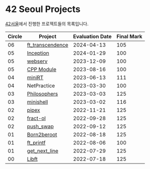 # 42 Seoul Projects

[42서울](https://42seoul.kr/seoul42/main/view)에서 진행한 프로젝트들의 목록입니다.

| Circle | Project                                             | Evaluation Date | Final Mark |
|--------|-----------------------------------------------------|-----------------|------------|
| 06     | [ft_transcendence](https://github.com/bukdu7seong/FE) | 2024-04-13      | 105        |
| 05     | [Inception](https://github.com/hleesa/Inception)                | 2024-01-29      | 100        |
| 05     | [webserv](https://github.com/hleesa/webserv)                    | 2023-12-09      | 100        |
| 05     | [CPP Module](https://github.com/hleesa/cpp-module)              | 2023-08-16      | 100        |
| 04     | [miniRT](https://github.com/hleesa/miniRT)                      | 2023-06-13      | 111        |
| 04     | NetPractice                                                     | 2023-03-30      | 100        |
| 03     | [Philosophers](https://github.com/hleesa/philosopher)           | 2023-03-03      | 125        |
| 03     | [minishell](https://github.com/hleesa/minishell)                | 2023-03-02      | 116        |
| 02     | [pipex](https://github.com/hleesa/pipex)                        | 2022-11-21      | 125        |
| 02     | [fract-ol](https://github.com/hleesa/fract-ol)                  | 2022-09-28      | 125        |
| 02     | [push_swap](https://github.com/hleesa/push_swap)                | 2022-09-12      | 125        |
| 01     | [Born2beroot](https://github.com/hleesa/Born2beroot)            | 2022-08-18      | 125        |
| 01     | [ft_printf](https://github.com/hleesa/ft_printf)                | 2022-08-06      | 100        |
| 01     | [get_next_line](https://github.com/hleesa/get_next_line)        | 2022-07-29      | 125        |
| 00     | [Libft](https://github.com/hleesa/Libft)                        | 2022-07-18      | 125        |
